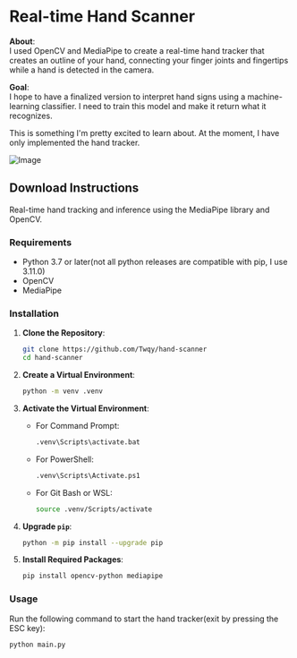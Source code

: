 # Real-time Hand Scanner

**About**:  
I used OpenCV and MediaPipe to create a real-time hand tracker that creates an outline of your hand, connecting your finger joints and fingertips while a hand is detected in the camera. 

**Goal**:  
I hope to have a finalized version to interpret hand signs using a machine-learning classifier. I need to train this model and make it return what it recognizes.

This is something I'm pretty excited to learn about. At the moment, I have only implemented the hand tracker.

![Image](https://github.com/user-attachments/assets/99adfd48-a0f3-4478-8e95-5c333ec29a38)

## Download Instructions

Real-time hand tracking and inference using the MediaPipe library and OpenCV.

### Requirements

- Python 3.7 or later(not all python releases are compatible with pip, I use 3.11.0)
- OpenCV
- MediaPipe

### Installation

1. **Clone the Repository**:
    ```sh
    git clone https://github.com/Twqy/hand-scanner
    cd hand-scanner
    ```

2. **Create a Virtual Environment**:
    ```sh
    python -m venv .venv
    ```

3. **Activate the Virtual Environment**:
    - For Command Prompt:
        ```sh
        .venv\Scripts\activate.bat
        ```
    - For PowerShell:
        ```sh
        .venv\Scripts\Activate.ps1
        ```
    - For Git Bash or WSL:
        ```sh
        source .venv/Scripts/activate
        ```

4. **Upgrade `pip`**:
    ```sh
    python -m pip install --upgrade pip
    ```

5. **Install Required Packages**:
    ```sh
    pip install opencv-python mediapipe
    ```

### Usage

Run the following command to start the hand tracker(exit by pressing the ESC key):

```sh
python main.py
